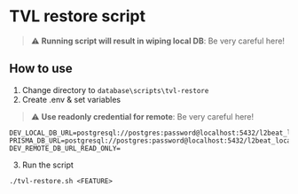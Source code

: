 # TVL restore script

> ⚠️ **Running script will result in wiping local DB**: Be very careful here!


## How to use

1. Change directory to `database\scripts\tvl-restore`
2. Create .env & set variables
> ⚠️ **Use readonly credential for remote**: Be very careful here!
```
DEV_LOCAL_DB_URL=postgresql://postgres:password@localhost:5432/l2beat_local
PRISMA_DB_URL=postgresql://postgres:password@localhost:5432/l2beat_local
DEV_REMOTE_DB_URL_READ_ONLY=
```
3. Run the script
```
./tvl-restore.sh <FEATURE>
```
